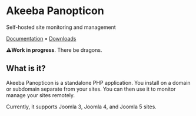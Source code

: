 # Akeeba Panopticon

Self-hosted site monitoring and management

[Documentation](https://github.com/akeeba/panopticon/wiki) • [Downloads](https://github.com/akeeba/panopticon/releases)

**⚠️Work in progress**. There be dragons.

## What is it?

Akeeba Panopticon is a standalone PHP application. You install on a domain or subdomain separate from your sites. You can then use it to monitor manage your sites remotely.

Currently, it supports Joomla 3, Joomla 4, and Joomla 5 sites.
